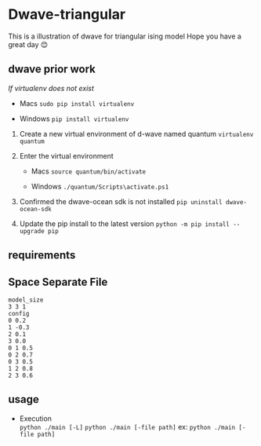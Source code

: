 # Dwave-triangular
This is a illustration of dwave for triangular ising model
Hope you have a great day :blush:

## dwave prior work
*If virtualenv does not exist*

- Macs
    `sudo pip install virtualenv`
    
- Windows
    `pip install virtualenv`
    
1. Create a new virtual environment of d-wave named quantum
    `virtualenv quantum`
    
2. Enter the virtual environment
    - Macs
        `source quantum/bin/activate` 
        
    - Windows
        `./quantum/Scripts\activate.ps1` 
        
3. Confirmed the dwave-ocean sdk is not installed
    `pip uninstall dwave-ocean-sdk`
    
4. Update the pip install to the latest version
    `python -m pip install --upgrade pip`

## requirements

## Space Separate File
```
model_size
3 3 1
config
0 0.2
1 -0.3
2 0.1
3 0.0
0 1 0.5
0 2 0.7
0 3 0.5
1 2 0.8
2 3 0.6
```

## usage
- Execution   
    ```python ./main [-L]```
    ```python ./main [-file path]``` 
    ex: ```python ./main [-file path]```
    